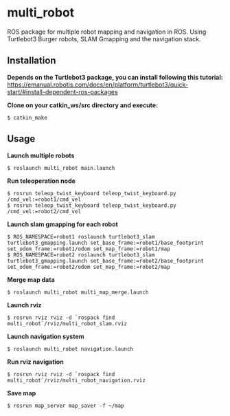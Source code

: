 # multi_robot

ROS package for multiple robot mapping and navigation in ROS. Using Turtlebot3 Burger robots, SLAM Gmapping and the navigation stack.

## Installation

**Depends on the Turtlebot3 package, you can install following this tutorial:**
https://emanual.robotis.com/docs/en/platform/turtlebot3/quick-start/#install-dependent-ros-packages

**Clone on your catkin_ws/src directory and execute:**
```
$ catkin_make
```

## Usage

**Launch multiple robots**
```
$ roslaunch multi_robot main.launch
```

**Run teleoperation node**
```
$ rosrun teleop_twist_keyboard teleop_twist_keyboard.py /cmd_vel:=robot1/cmd_vel
$ rosrun teleop_twist_keyboard teleop_twist_keyboard.py /cmd_vel:=robot2/cmd_vel
```

**Launch slam gmapping for each robot**
```
$ ROS_NAMESPACE=robot1 roslaunch turtlebot3_slam turtlebot3_gmapping.launch set_base_frame:=robot1/base_footprint set_odom_frame:=robot1/odom set_map_frame:=robot1/map
$ ROS_NAMESPACE=robot2 roslaunch turtlebot3_slam turtlebot3_gmapping.launch set_base_frame:=robot2/base_footprint set_odom_frame:=robot2/odom set_map_frame:=robot2/map
```

**Merge map data**
```
$ roslaunch multi_robot multi_map_merge.launch
```

**Launch rviz**
```
$ rosrun rviz rviz -d `rospack find multi_robot`/rviz/multi_robot_slam.rviz
```

**Launch navigation system**
```
$ roslaunch multi_robot navigation.launch
```

**Run rviz navigation**
```
$ rosrun rviz rviz -d `rospack find multi_robot`/rviz/multi_robot_navigation.rviz
```

**Save map**
```
$ rosrun map_server map_saver -f ~/map
```
